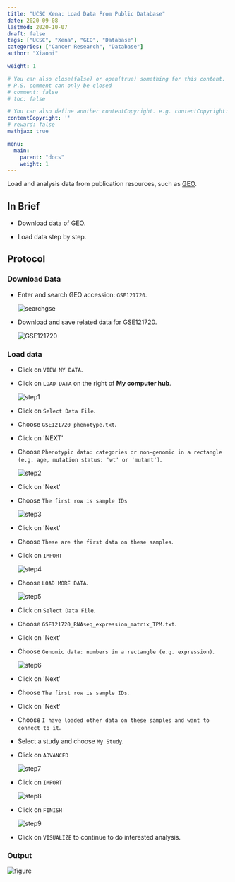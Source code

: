 ```yaml
---
title: "UCSC Xena: Load Data From Public Database"
date: 2020-09-08
lastmod: 2020-10-07
draft: false
tags: ["UCSC", "Xena", "GEO", "Database"]
categories: ["Cancer Research", "Database"]
author: "Xiaoni"

weight: 1

# You can also close(false) or open(true) something for this content.
# P.S. comment can only be closed
# comment: false
# toc: false

# You can also define another contentCopyright. e.g. contentCopyright: "This is another copyright."
contentCopyright: ''
# reward: false
mathjax: true

menu:
  main:
    parent: "docs"
    weight: 1
---
```


Load and analysis data from publication resources, such as [GEO](https://www.ncbi.nlm.nih.gov/geo/).

<!--more-->

## In Brief

- Download data of GEO.

- Load data step by step.

## Protocol

### Download Data

- Enter and search GEO accession: `GSE121720`.
  
  ![searchgse](searchGSE121720.png)

- Download and save related data for GSE121720.
  
  ![GSE121720](GSE121720.png)

### Load data

- Click on `VIEW MY DATA`.
  
- Click on `LOAD DATA` on the right of **My computer hub**.

  ![step1](step1.png)

- Click on `Select Data File`.

- Choose `GSE121720_phenotype.txt`.

- Click on 'NEXT'

- Choose `Phenotypic data: categories or non-genomic in a rectangle (e.g. age, mutation status: 'wt' or 'mutant')`.

  ![step2](step2.png)

- Click on 'Next'

- Choose `The first row is sample IDs`

  ![step3](step3.png)

- Click on 'Next'

- Choose `These are the first data on these samples`.

- Click on `IMPORT`

  ![step4](step4.png)

- Choose `LOAD MORE DATA`.

  ![step5](step5.png)

- Click on `Select Data File`.

- Choose `GSE121720_RNAseq_expression_matrix_TPM.txt`.

- Click on 'Next'

- Choose `Genomic data: numbers in a rectangle (e.g. expression)`.

  ![step6](step6.png)

- Click on 'Next'

- Choose `The first row is sample IDs`.

- Click on 'Next'

- Choose `I have loaded other data on these samples and want to connect to it`.

- Select a study and choose `My Study`.

- Click on `ADVANCED`

  ![step7](step7.png)

- Click on `IMPORT`

  ![step8](step8.png)

- Click on `FINISH`

  ![step9](step_over.png)

- Click on `VISUALIZE` to continue to do interested analysis.
  
### Output

  ![figure](IDH1Mutation_Expression.png)
  